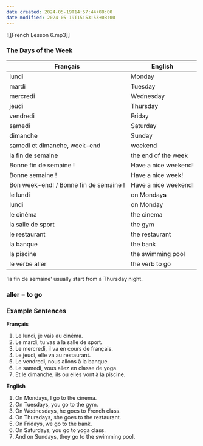 ```yaml
---
date created: 2024-05-19T14:57:44+08:00
date modified: 2024-05-19T15:53:53+08:00
---
```

![[French Lesson 6.mp3]]

### The Days of the Week

| **Français**                           | **English**          |
| -------------------------------------- | -------------------- |
| lundi                                  | Monday               |
| mardi                                  | Tuesday              |
| mercredi                               | Wednesday            |
| jeudi                                  | Thursday             |
| vendredi                               | Friday               |
| samedi                                 | Saturday             |
| dimanche                               | Sunday               |
| samedi et dimanche, week-end           | weekend              |
| la fin de semaine                      | the end of the week  |
| Bonne fin de semaine !                 | Have a nice weekend! |
| Bonne semaine !                        | Have a nice week!    |
| Bon week-end! / Bonne fin de semaine ! | Have a nice weekend! |
| le lundi                               | on Monday**s**       |
| lundi                                  | on Monday            |
| le cinéma                              | the cinema           |
| la salle de sport                      | the gym              |
| le restaurant                          | the restaurant       |
| la banque                              | the bank             |
| la piscine                             | the swimming pool    |
| le verbe aller                         | the verb to go       |

'la fin de semaine' usually start from a Thursday night.

### aller = to go

### Example Sentences

**Français**

1. Le lundi, je vais au cinéma.
2. Le mardi, tu vas à la salle de sport.
3. Le mercredi, il va en cours de français.
4. Le jeudi, elle va au restaurant.
5. Le vendredi, nous allons à la banque.
6. Le samedi, vous allez en classe de yoga.
7. Et le dimanche, ils ou elles vont à la piscine.

**English**

1. On Mondays, I go to the cinema.
2. On Tuesdays, you go to the gym.
3. On Wednesdays, he goes to French class.
4. On Thursdays, she goes to the restaurant.
5. On Fridays, we go to the bank.
6. On Saturdays, you go to yoga class.
7. And on Sundays, they go to the swimming pool.
